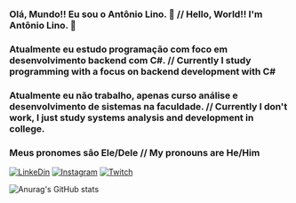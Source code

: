 ### Olá, Mundo!! Eu sou o Antônio Lino. 👋 // Hello, World!! I'm Antônio Lino. 👋 <break>
### Atualmente eu estudo programação com foco em desenvolvimento backend com C#. // Currently I study programming with a focus on backend development with C# <break>
### Atualmente eu não trabalho, apenas curso análise e desenvolvimento de sistemas na faculdade. // Currently I don't work, I just study systems analysis and development in college. <break>
### Meus pronomes são Ele/Dele // My pronouns are He/Him



[![LinkeDin](https://img.shields.io/badge/LinkedIn-0077B5?style=for-the-badge&logo=linkedin&logoColor=white)](https://www.linkedin.com/in/antonio-augusto-prado-lino/)
[![Instagram](https://img.shields.io/badge/Instagram-E4405F?style=for-the-badge&logo=instagram&logoColor=white)](https://www.instagram.com/tonylinozz/)
[![Twitch](https://img.shields.io/badge/Twitch-9146FF?style=for-the-badge&logo=twitch&logoColor=white)](https://www.twitch.tv/antoniolino12)


![Anurag's GitHub stats](https://github-readme-stats-sigma-five.vercel.app/api?username=AntonioALino&show_icons=true&theme=dark)


</div>
